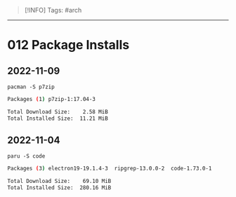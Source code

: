 > [!INFO]
> Tags: #arch 

----
# 012 Package Installs

## 2022-11-09
`pacman -S p7zip`
```sh
Packages (1) p7zip-1:17.04-3

Total Download Size:    2.58 MiB
Total Installed Size:  11.21 MiB
```

## 2022-11-04
`paru -S code`
```sh
Packages (3) electron19-19.1.4-3  ripgrep-13.0.0-2  code-1.73.0-1

Total Download Size:    69.10 MiB
Total Installed Size:  280.16 MiB
```

